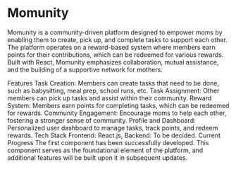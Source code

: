 # Momunity

Momunity is a community-driven platform designed to empower moms by enabling them to create, pick up, and complete tasks to support each other. The platform operates on a reward-based system where members earn points for their contributions, which can be redeemed for various rewards. Built with React, Momunity emphasizes collaboration, mutual assistance, and the building of a supportive network for mothers.

Features
Task Creation: Members can create tasks that need to be done, such as babysitting, meal prep, school runs, etc.
Task Assignment: Other members can pick up tasks and assist within their community.
Reward System: Members earn points for completing tasks, which can be redeemed for rewards.
Community Engagement: Encourage moms to help each other, fostering a stronger sense of community.
Profile and Dashboard: Personalized user dashboard to manage tasks, track points, and redeem rewards.
Tech Stack
Frontend: React.js, Backend: To be decided.
Current Progress
The first component has been successfully developed. This component serves as the foundational element of the platform, and additional features will be built upon it in subsequent updates.
